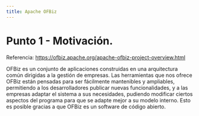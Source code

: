 ```yaml
---
title: Apache OFBiz 
---
```


# Punto 1 - Motivación. 

Referencia: https://ofbiz.apache.org/apache-ofbiz-project-overview.html

OFBiz es un conjunto de aplicaciones construidas en una arquitectura común dirigidas a la gestión de empresas. Las herramientas que nos ofrece OFBiz están pensadas para ser fácilmente mantenibles y ampliables, permitiendo a los desarrolladores publicar nuevas funcionalidades, y a las empresas adaptar el sistema a sus necesidades, pudiendo modificar ciertos aspectos del programa para que se adapte mejor a su modelo interno. Esto es posible gracias a que OFBiz es un software de código abierto. 

